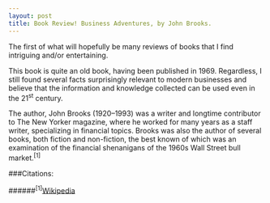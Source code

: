 ```yaml
---
layout: post
title: Book Review! Business Adventures, by John Brooks.
---
```


The first of what will hopefully be many reviews of books that I find intriguing and/or entertaining.

This book is quite an old book, having been published in 1969. Regardless, I still found several facts surprisingly relevant to modern businesses and believe that the information and knowledge collected can be used even in the 21<sup>st</sup> century.

The author, John Brooks (1920–1993) was a writer and longtime contributor to The New Yorker magazine, where he worked for many years as a staff writer, specializing in financial topics. Brooks was also the author of several books, both fiction and non-fiction, the best known of which was an examination of the financial shenanigans of the 1960s Wall Street bull market.<sup>[1]</sup>

###Citations:

######<sup>[1]</sup>[Wikipedia](https://en.wikipedia.org/wiki/John_Brooks_%28writer%29.)
